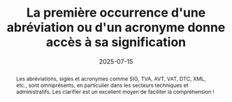 ---
title: La première occurrence d'une abréviation ou d'un acronyme donne accès à sa signification
abstract: Les abréviations, sigles et acronymes comme SIG, TVA, AVT, VAT, DTC, XML, etc., sont omniprésents, en particulier dans les secteurs techniques et administratifs. Les clarifier est un excellent moyen de faciliter la compréhension !
categories: 
    - "structure et code"
agrege: O4005-E005
opquast: '4 005'
indiceebook: '005'
description: "Règle n°05"
before: "04"
weight: "005"
after: "06"
actif: '1'
layout: rules
date: 2025-07-15
tags: 
    - "Accessibilité"
objectif: 
    - "Permettre d’accéder rapidement à la signification d’un sigle. "
    - "Permettre l’exploitation du contenu par un robot (pour l’établissement d’un index des sigles). "
    - "Favoriser le référencement du contenu."
    - "Améliorer l’accessibilité des contenus aux personnes handicapées."
Meo: 
    - "Lors de leur première apparition d'une abréviation ou d'un acronyme dans un ouvrage ou un chapitre, expliciter la signification. Cela peut se faire directement dans le texte, par exemple en écrivant « une DTD (déclaration de type de document) ». Une autre option est de fournir un lien vers une page de glossaire ou une bulle d'aide qui en donne la définition. Il est également possible d'utiliser l'élément HTML `<abbr>` avec l'attribut `title` pour indiquer sa signification. Cette exigence ne s'applique qu'à la première occurrence ; pour les suivantes, il est facultatif de les expliciter à nouveau."
Controle: 
    - "Pour chaque page, repérez visuellement les sigles, abréviations et acronymes. Vérifiez que la première fois que chacun apparaît, sa signification est indiquée. Plusieurs méthodes sont acceptables : elle peut être fournie directement dans le texte (par exemple, entre parenthèses), un lien sur le terme peut mener à sa définition (comme dans un glossaire), ou l'élément HTML `<abbr>` avec un attribut `title` peut être utilisé pour l'expliciter."
epubcheck: 
ace: 
humancheck: true
ReadiumGoToolkit: 
Source: 
    - "Opquast"
Referentiel: 
    - "[Web Content Accessibility Guidelines (WCAG) 3.1.4 : Abréviations (Niveau AA)](https://www.w3.org/Translations/WCAG22-fr/#abbreviations)"
steps: 
    - "Production numérique"
    - "Projet éditorial"
---